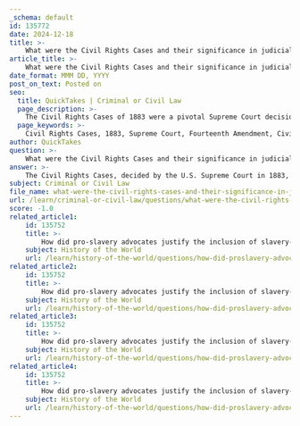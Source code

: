 ```yaml
---
_schema: default
id: 135772
date: 2024-12-18
title: >-
    What were the Civil Rights Cases and their significance in judicial interpretations?
article_title: >-
    What were the Civil Rights Cases and their significance in judicial interpretations?
date_format: MMM DD, YYYY
post_on_text: Posted on
seo:
  title: QuickTakes | Criminal or Civil Law
  page_description: >-
    The Civil Rights Cases of 1883 were a pivotal Supreme Court decision that limited federal protections against private discrimination, significantly impacting civil rights interpretations under the Fourteenth Amendment and enabling Jim Crow laws.
  page_keywords: >-
    Civil Rights Cases, 1883, Supreme Court, Fourteenth Amendment, Civil Rights Act of 1875, racial discrimination, public accommodations, Jim Crow laws, Justice John Marshall Harlan, Reconstruction, civil rights jurisprudence, federal government, private discrimination, federalism
author: QuickTakes
question: >-
    What were the Civil Rights Cases and their significance in judicial interpretations?
answer: >-
    The Civil Rights Cases, decided by the U.S. Supreme Court in 1883, were a significant turning point in the interpretation of civil rights under the Fourteenth Amendment. These cases involved a consolidation of five legal challenges to the constitutionality of the Civil Rights Act of 1875, which aimed to prohibit racial discrimination in public accommodations. The Supreme Court ruled in an 8-1 decision that the Civil Rights Act of 1875 was unconstitutional, asserting that the Fourteenth Amendment only protects against discriminatory actions by state governments, not by private individuals or businesses.\n\nThe Court's majority opinion emphasized that civil rights, as guaranteed by the Constitution, could not be infringed upon by private acts unless they were supported by state authority. This interpretation effectively limited the scope of federal civil rights protections and allowed for the proliferation of Jim Crow laws, which institutionalized racial segregation and discrimination in the United States.\n\nJustice John Marshall Harlan was the sole dissenter in this case, arguing that the Constitution should protect all citizens equally, regardless of race, and that the majority's ruling undermined the progress made during Reconstruction. The significance of the Civil Rights Cases lies in their long-lasting impact on civil rights jurisprudence, as they set a precedent that restricted the federal government's ability to intervene in matters of private discrimination, thereby shaping the legal landscape for civil rights for decades to come.\n\nIn summary, the Civil Rights Cases are pivotal in understanding the limitations placed on civil rights protections in the post-Reconstruction era and highlight the ongoing debates regarding the interpretation of the Fourteenth Amendment and the role of federalism in enforcing civil rights.
subject: Criminal or Civil Law
file_name: what-were-the-civil-rights-cases-and-their-significance-in-judicial-interpretations.md
url: /learn/criminal-or-civil-law/questions/what-were-the-civil-rights-cases-and-their-significance-in-judicial-interpretations
score: -1.0
related_article1:
    id: 135752
    title: >-
        How did pro-slavery advocates justify the inclusion of slavery-related clauses in the Constitution?
    subject: History of the World
    url: /learn/history-of-the-world/questions/how-did-proslavery-advocates-justify-the-inclusion-of-slaveryrelated-clauses-in-the-constitution
related_article2:
    id: 135752
    title: >-
        How did pro-slavery advocates justify the inclusion of slavery-related clauses in the Constitution?
    subject: History of the World
    url: /learn/history-of-the-world/questions/how-did-proslavery-advocates-justify-the-inclusion-of-slaveryrelated-clauses-in-the-constitution
related_article3:
    id: 135752
    title: >-
        How did pro-slavery advocates justify the inclusion of slavery-related clauses in the Constitution?
    subject: History of the World
    url: /learn/history-of-the-world/questions/how-did-proslavery-advocates-justify-the-inclusion-of-slaveryrelated-clauses-in-the-constitution
related_article4:
    id: 135752
    title: >-
        How did pro-slavery advocates justify the inclusion of slavery-related clauses in the Constitution?
    subject: History of the World
    url: /learn/history-of-the-world/questions/how-did-proslavery-advocates-justify-the-inclusion-of-slaveryrelated-clauses-in-the-constitution
---
```


&nbsp;